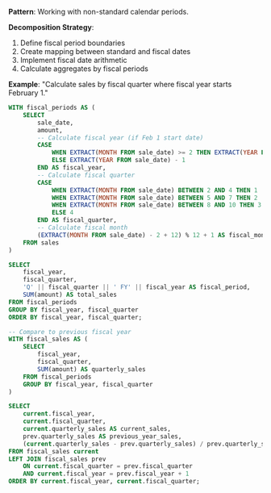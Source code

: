 **Pattern**: Working with non-standard calendar periods.

**Decomposition Strategy**:

1. Define fiscal period boundaries
2. Create mapping between standard and fiscal dates
3. Implement fiscal date arithmetic
4. Calculate aggregates by fiscal periods

**Example**: "Calculate sales by fiscal quarter where fiscal year starts February 1."

```SQL
WITH fiscal_periods AS (
    SELECT
        sale_date,
        amount,
        -- Calculate fiscal year (if Feb 1 start date)
        CASE
            WHEN EXTRACT(MONTH FROM sale_date) >= 2 THEN EXTRACT(YEAR FROM sale_date)
            ELSE EXTRACT(YEAR FROM sale_date) - 1
        END AS fiscal_year,
        -- Calculate fiscal quarter
        CASE
            WHEN EXTRACT(MONTH FROM sale_date) BETWEEN 2 AND 4 THEN 1
            WHEN EXTRACT(MONTH FROM sale_date) BETWEEN 5 AND 7 THEN 2
            WHEN EXTRACT(MONTH FROM sale_date) BETWEEN 8 AND 10 THEN 3
            ELSE 4
        END AS fiscal_quarter,
        -- Calculate fiscal month
        (EXTRACT(MONTH FROM sale_date) - 2 + 12) % 12 + 1 AS fiscal_month
    FROM sales
)

SELECT
    fiscal_year,
    fiscal_quarter,
    'Q' || fiscal_quarter || ' FY' || fiscal_year AS fiscal_period,
    SUM(amount) AS total_sales
FROM fiscal_periods
GROUP BY fiscal_year, fiscal_quarter
ORDER BY fiscal_year, fiscal_quarter;

-- Compare to previous fiscal year
WITH fiscal_sales AS (
    SELECT
        fiscal_year,
        fiscal_quarter,
        SUM(amount) AS quarterly_sales
    FROM fiscal_periods
    GROUP BY fiscal_year, fiscal_quarter
)

SELECT
    current.fiscal_year,
    current.fiscal_quarter,
    current.quarterly_sales AS current_sales,
    prev.quarterly_sales AS previous_year_sales,
    (current.quarterly_sales - prev.quarterly_sales) / prev.quarterly_sales * 100 AS growth_percentage
FROM fiscal_sales current
LEFT JOIN fiscal_sales prev
    ON current.fiscal_quarter = prev.fiscal_quarter
    AND current.fiscal_year = prev.fiscal_year + 1
ORDER BY current.fiscal_year, current.fiscal_quarter;
```